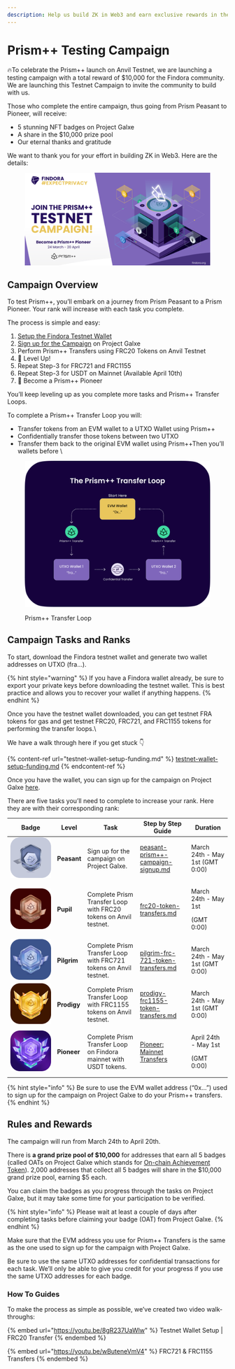 ```yaml
---
description: Help us build ZK in Web3 and earn exclusive rewards in the process.
---
```


# Prism++ Testing Campaign

🔥To celebrate the Prism++ launch on Anvil Testnet, we are launching a testing campaign with a total reward of $10,000 for the Findora community. We are launching this Testnet Campaign to invite the community to build with us.&#x20;

Those who complete the entire campaign, thus going from Prism Peasant to Pioneer, will receive:&#x20;

* 5 stunning NFT badges on Project Galxe
* A share in the $10,000 prize pool
* Our eternal thanks and gratitude

We want to thank you for your effort in building ZK in Web3. Here are the details:

<figure><img src="../../../../.gitbook/assets/Prism++ Testnet Campaign (2) (1).png" alt=""><figcaption></figcaption></figure>

## Campaign Overview&#x20;

To test Prism++, you’ll embark on a journey from Prism Peasant to a Prism Pioneer. Your rank will increase with each task you complete.&#x20;

The process is simple and easy:&#x20;

1. [Setup the Findora Testnet Wallet](testnet-wallet-setup-funding.md)
2. [Sign up for the Campaign](peasant-prism++-campaign-signup.md) on Project Galxe&#x20;
3. Perform Prism++ Transfers using FRC20 Tokens on Anvil Testnet
4. 🏅 Level Up!
5. Repeat Step-3 for FRC721 and FRC1155
6. Repeat Step-3 for USDT on Mainnet (Available April 10th)
7. 🏅 Become a Prism++ Pioneer

You’ll keep leveling up as you complete more tasks and Prism++ Transfer Loops.&#x20;

To complete a Prism++ Transfer Loop you will:

* Transfer tokens from an EVM wallet to a UTXO Wallet using Prism++
* Confidentially transfer those tokens between two UTXO&#x20;
* Transfer them back to the original EVM wallet using Prism++Then you’ll wallets before \


<figure><img src="../../../../.gitbook/assets/prism++ loop.png" alt=""><figcaption><p>Prism++ Transfer Loop</p></figcaption></figure>

## Campaign Tasks and Ranks

To start, download the Findora testnet wallet and generate two wallet addresses on UTXO (fra…).

{% hint style="warning" %}
If you have a Findora wallet already, be sure to export your private keys before downloading the testnet wallet. This is best practice and allows you to recover your wallet if anything happens.
{% endhint %}

Once you have the testnet wallet downloaded, you can get testnet FRA tokens for gas and get testnet FRC20, FRC721, and FRC1155 tokens for performing the transfer loops.\


We have a walk through here if you get stuck 👇&#x20;

{% content-ref url="testnet-wallet-setup-funding.md" %}
[testnet-wallet-setup-funding.md](testnet-wallet-setup-funding.md)
{% endcontent-ref %}

Once you have the wallet, you can sign up for the campaign on Project Galxe [here](https://galxe.com/Findora/campaign/GCi1YUKd12).

There are five tasks you’ll need to complete to increase your rank. Here they are with their corresponding rank:

| Badge                                              | Level       | Task                                                                | Step by Step Guide                                                                 | Duration                                       |
| -------------------------------------------------- | ----------- | ------------------------------------------------------------------- | ---------------------------------------------------------------------------------- | ---------------------------------------------- |
| ![](<../../../../.gitbook/assets/Level 1.png>)     | **Peasant** | Sign up for the campaign on Project Galxe.                          | [peasant-prism++-campaign-signup.md](peasant-prism++-campaign-signup.md "mention") | March 24th - May 1st  (GMT 0:00)               |
| ![](<../../../../.gitbook/assets/Level 2.png>)     | **Pupil**   | Complete Prism Transfer Loop with FRC20 tokens on Anvil testnet.    | [frc20-token-transfers.md](frc20-token-transfers.md "mention")                     | <p>March 24th - May 1st </p><p> (GMT 0:00)</p> |
| ![](<../../../../.gitbook/assets/Level 3 (1).png>) | **Pilgrim** | Complete Prism Transfer Loop with FRC721 tokens on Anvil testnet.   | [pilgrim-frc-721-token-transfers.md](pilgrim-frc-721-token-transfers.md "mention") | March 24th - May 1st  (GMT 0:00)               |
| ![](<../../../../.gitbook/assets/Level 4.png>)     | **Prodigy** | Complete Prism Transfer Loop with FRC1155 tokens on Anvil testnet.  | [prodigy-frc1155-token-transfers.md](prodigy-frc1155-token-transfers.md "mention") | March 24th - May 1st  (GMT 0:00)               |
| ![](<../../../../.gitbook/assets/Level 5.png>)     | **Pioneer** | Complete Prism Transfer Loop on Findora mainnet with USDT tokens.   | [Pioneer: Mainnet Transfers](pioneer-mainnet-transfers.md)                         | <p>April 24th - May 1st </p><p>(GMT 0:00)</p>  |

{% hint style="info" %}
Be sure to use the EVM wallet address (“0x…”) used to sign up for the campaign on Project Galxe to do your Prism++ transfers.
{% endhint %}

## Rules and Rewards

The campaign will run from March 24th to April 20th.&#x20;

There is **a grand prize pool of $10,000** for addresses that earn all 5 badges (called OATs on Project Galxe which stands for [On-chain Achievement Token](https://medium.com/galxe-news/introducing-galaxy-oat-on-chain-achievement-token-7e89779242b4)). 2,000 addresses that collect all 5 badges will share in the $10,000 grand prize pool, earning $5 each.

You can claim the badges as you progress through the tasks on Project Galxe, but it may take some time for your participation to be verified.&#x20;

{% hint style="info" %}
Please wait at least a couple of days after completing tasks before claiming your badge (OAT) from Project Galxe.
{% endhint %}

Make sure that the EVM address you use for Prism++ Transfers is the same as the one used to sign up for the campaign with Project Galxe.

Be sure to use the same UTXO addresses for confidential transactions for each task. We’ll only be able to give you credit for your progress if you use the same UTXO addresses for each badge.

### How To Guides

To make the process as simple as possible, we’ve created two video walk-throughs:

{% embed url="https://youtu.be/8gR237UaWlw" %}
Testnet Wallet Setup | FRC20 Transfer
{% endembed %}

{% embed url="https://youtu.be/wButeneVmV4" %}
FRC721 & FRC1155 Transfers
{% endembed %}

